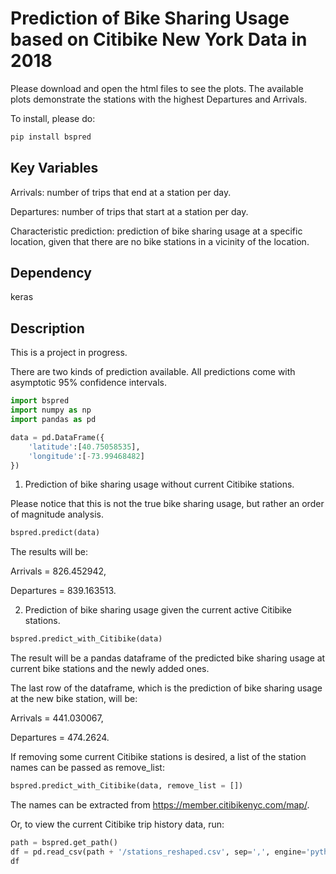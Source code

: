 # Prediction of Bike Sharing Usage based on Citibike New York Data in 2018

Please download and open the html files to see the plots. The available plots demonstrate the stations with the highest Departures and Arrivals.

To install, please do:

```bash
pip install bspred
```

## Key Variables
Arrivals: number of trips that end at a station per day. 

Departures: number of trips that start at a station per day. 

Characteristic prediction: prediction of bike sharing usage at a specific location, given that there are no bike stations in a vicinity of the location.

## Dependency

keras

## Description

This is a project in progress. 

There are two kinds of prediction available. All predictions come with asymptotic 95% confidence intervals.

```python
import bspred
import numpy as np
import pandas as pd

data = pd.DataFrame({
    'latitude':[40.75058535], 
    'longitude':[-73.99468482]
})
```

1. Prediction of bike sharing usage without current Citibike stations. 

Please notice that this is not the true bike sharing usage, but rather an order of magnitude analysis.

```python
bspred.predict(data)
```
The results will be: 

Arrivals = 826.452942,

Departures = 839.163513.

2. Prediction of bike sharing usage given the current active Citibike stations.

```python
bspred.predict_with_Citibike(data)
```

The result will be a pandas dataframe of the predicted bike sharing usage at current bike stations and the newly added ones.

The last row of the dataframe, which is the prediction of bike sharing usage at the new bike station, will be:

Arrivals = 441.030067,

Departures = 474.2624.

If removing some current Citibike stations is desired, a list of the station names can be passed as remove_list:

```python
bspred.predict_with_Citibike(data, remove_list = [])
```

The names can be extracted from https://member.citibikenyc.com/map/.

Or, to view the current Citibike trip history data, run:

```python
path = bspred.get_path()
df = pd.read_csv(path + '/stations_reshaped.csv', sep=',', engine='python')
df
```
